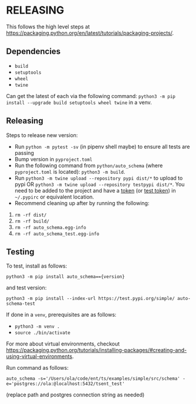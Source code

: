 # RELEASING

This follows the high level steps at https://packaging.python.org/en/latest/tutorials/packaging-projects/.

## Dependencies

* `build`
* `setuptools`
* `wheel`
* `twine`

Can get the latest of each via the following command:  `python3 -m pip install --upgrade build setuptools wheel twine` in a venv.

## Releasing

Steps to release new version:

* Run `python -m pytest -sv` (in pipenv shell maybe) to ensure all tests are passing
* Bump version in `pyproject.toml`
* Run the following command from `python/auto_schema` (where `pyproject.toml` is located): `python3 -m build`.
* Run `python3 -m twine upload --repository pypi dist/*` to upload to pypi OR `python3 -m twine upload --repository testpypi dist/*`. You need to be added to the project and have a [token](https://pypi.org/help/#apitoken) (or [test token](https://test.pypi.org/help/#apitoken))  in `~/.pypirc` or equivalent location.
* Recommend cleaning up after by running the following:

 1. `rm -rf dist/`
 2. `rm -rf build/`
 3. `rm -rf auto_schema.egg-info`
 4. `rm -rf auto_schema_test.egg-info`

## Testing

To test, install as follows:

```shell
python3 -m pip install auto_schema=={version}
```

and test version:

```shell
python3 -m pip install --index-url https://test.pypi.org/simple/ auto-schema-test
```

If done in a `venv`, prerequisites are as follows:

* `python3 -m venv .`
* `source ./bin/activate`

For more about virtual environments, checkout https://packaging.python.org/tutorials/installing-packages/#creating-and-using-virtual-environments.

Run command as follows:

`auto_schema -s='/Users/ola/code/ent/ts/examples/simple/src/schema' -e='postgres://ola:@localhost:5432/tsent_test'`

(replace path and postgres connection string as needed)